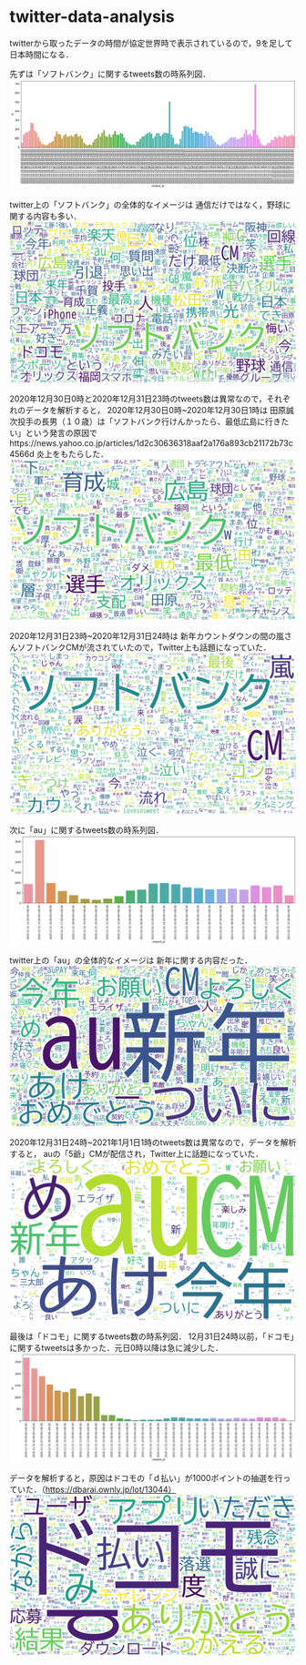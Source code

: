 # twitter-data-analysis
twitterから取ったデータの時間が協定世界時で表示されているので，9を足して日本時間になる．

先ずは「ソフトバンク」に関するtweets数の時系列図．
![image](https://github.com/zhihangxin/data-analysis/blob/main/img/%E3%82%BD%E3%83%95%E3%83%88%E3%83%90%E3%83%B3%E3%82%AF.png)

twitter上の「ソフトバンク」の全体的なイメージは
通信だけではなく，野球に関する内容も多い．
![image](https://github.com/zhihangxin/data-analysis/blob/main/img/%E3%82%BD%E3%83%95%E3%83%88%E3%83%90%E3%83%B3%E3%82%AF%E3%83%AF%E3%83%BC%E3%83%89%E3%82%AF%E3%83%A9%E3%82%A6%E3%83%89.png)

2020年12月30日0時と2020年12月31日23時のtweets数は異常なので，それぞれのデータを解析すると，
2020年12月30日0時~2020年12月30日1時は
田原誠次投手の長男（１０歳）は「ソフトバンク行けんかったら、最低広島に行きたい」という発言の原因でhttps://news.yahoo.co.jp/articles/1d2c30636318aaf2a176a893cb21172b73c4566d
炎上をもたらした．
![image](https://github.com/zhihangxin/data-analysis/blob/main/img/%E3%82%BD%E3%83%95%E3%83%88%E3%83%90%E3%83%B3%E3%82%AF12%E6%9C%8830%E6%97%A5%EF%BC%90%E6%99%82.png)

2020年12月31日23時~2020年12月31日24時は
新年カウントダウンの間の嵐さんソフトバンクCMが流されていたので，Twitter上も話題になっていた．
![image](https://github.com/zhihangxin/data-analysis/blob/main/img/%E3%82%BD%E3%83%95%E3%83%88%E3%83%90%E3%83%B3%E3%82%AF31%E6%97%A523%E6%99%82%E3%83%AF%E3%83%BC%E3%83%89%E3%82%AF%E3%83%A9%E3%82%A6%E3%83%89.png)

次に「au」に関するtweets数の時系列図．
![image](https://github.com/zhihangxin/data-analysis/blob/main/img/au.png)

twitter上の「au」の全体的なイメージは
新年に関する内容だった．
![image](https://github.com/zhihangxin/data-analysis/blob/main/img/au%E3%83%AF%E3%83%BC%E3%83%89%E3%82%AF%E3%83%A9%E3%82%A6%E3%83%89.png)

2020年12月31日24時~2021年1月1日1時のtweets数は異常なので，データを解析すると，
auの「5爺」CMが配信され，Twitter上に話題になっていた．
![image](https://github.com/zhihangxin/data-analysis/blob/main/img/au31%E6%97%A524%E6%99%82%E3%83%AF%E3%83%BC%E3%83%89%E3%82%AF%E3%83%A9%E3%82%A6%E3%83%89.png)

最後は「ドコモ」に関するtweets数の時系列図．
12月31日24時以前，「ドコモ」に関するtweetsは多かった．元日0時以降は急に減少した．
![image](https://github.com/zhihangxin/data-analysis/blob/main/img/%E3%83%89%E3%82%B3%E3%83%A2.png)

データを解析すると，原因はドコモの「ｄ払い」が1000ポイントの抽選を行っていた．（https://dbarai.ownly.jp/lot/13044）
![image](https://github.com/zhihangxin/data-analysis/blob/main/img/%E3%83%89%E3%82%B3%E3%83%A2%E3%83%AF%E3%83%BC%E3%83%89%E3%82%AF%E3%83%A9%E3%82%A6%E3%83%89.png)


